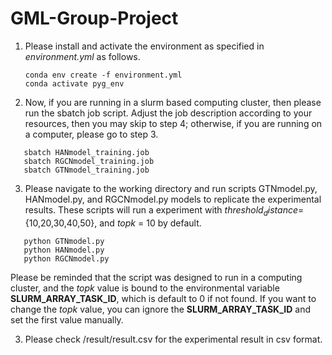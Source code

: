 # GML-Group-Project
1. Please install and activate the environment as specified in _environment.yml_ as follows.
   ```
   conda env create -f environment.yml
   conda activate pyg_env
   ```
2. Now, if you are running in a slurm based computing cluster, then please run the sbatch job script. Adjust the job description according to your resources, then you may skip to step 4; otherwise, if you are running on a computer, please go to step 3.
```
   sbatch HANmodel_training.job
   sbatch RGCNmodel_training.job
   sbatch GTNmodel_training.job
```
3. Please navigate to the working directory and run scripts GTNmodel.py, HANmodel.py, and RGCNmodel.py models to replicate the experimental results. These scripts will run a experiment with $threshold_distance =$ {10,20,30,40,50}, and $topk$ = 10 by default. 
```
   python GTNmodel.py
   python HANmodel.py
   python RGCNmodel.py
```
Please be reminded that the script was designed to run in a computing cluster, and the $topk$ value is bound to the environmental variable **SLURM_ARRAY_TASK_ID**, which is default to 0 if not found. If you want to change the $topk$ value, you can ignore the **SLURM_ARRAY_TASK_ID** and set the first value manually.

3. Please check /result/result.csv for the experimental result in csv format.

